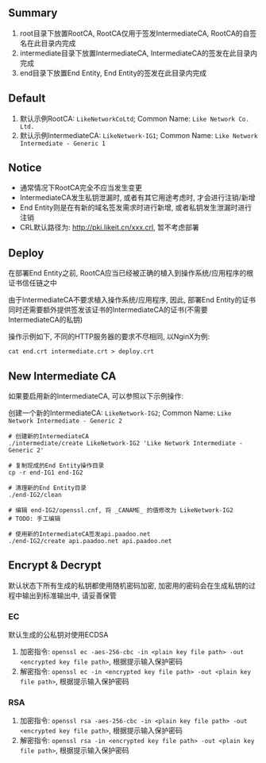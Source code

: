 ## Summary

1. root目录下放置RootCA, RootCA仅用于签发IntermediateCA, RootCA的自签名在此目录内完成
1. intermediate目录下放置IntermediateCA, IntermediateCA的签发在此目录内完成
1. end目录下放置End Entity, End Entity的签发在此目录内完成

## Default

1. 默认示例RootCA: `LikeNetworkCoLtd`; Common Name: `Like Network Co. Ltd.`
1. 默认示例IntermediateCA: `LikeNetwork-IG1`; Common Name: `Like Network Intermediate - Generic 1`

## Notice

* 通常情况下RootCA完全不应当发生变更
* IntermediateCA发生私钥泄漏时, 或者有其它用途考虑时, 才会进行注销/新增
* End Entity则是在有新的域名签发需求时进行新增, 或者私钥发生泄漏时进行注销
* CRL默认路径为: http://pki.likeit.cn/xxx.crl, 暂不考虑部署

## Deploy

在部署End Entity之前, RootCA应当已经被正确的植入到操作系统/应用程序的根证书信任链之中

由于IntermediateCA不要求植入操作系统/应用程序, 因此, 部署End Entity的证书同时还需要额外提供签发该证书的IntermediateCA的证书(不需要IntermediateCA的私钥)

操作示例如下, 不同的HTTP服务器的要求不尽相同, 以NginX为例:

    cat end.crt intermediate.crt > deploy.crt

## New Intermediate CA

如果要启用新的IntermediateCA, 可以参照以下示例操作:

创建一个新的IntermediateCA: `LikeNetwork-IG2`; Common Name: `Like Network Intermediate - Generic 2`

    # 创建新的IntermediateCA
    ./intermediate/create LikeNetwork-IG2 'Like Network Intermediate - Generic 2'

    # 复制现成的End Entity操作目录
    cp -r end-IG1 end-IG2

    # 清理新的End Entity目录
    ./end-IG2/clean

    # 编辑 end-IG2/openssl.cnf, 将 _CANAME_ 的值修改为 LikeNetwork-IG2
    # TODO: 手工编辑

    # 使用新的IntermediateCA签发api.paadoo.net
    ./end-IG2/create api.paadoo.net api.paadoo.net

## Encrypt & Decrypt

默认状态下所有生成的私钥都使用随机密码加密, 加密用的密码会在生成私钥的过程中输出到标准输出中, 请妥善保管

### EC

默认生成的公私钥对使用ECDSA

1. 加密指令: `openssl ec -aes-256-cbc -in <plain key file path> -out <encrypted key file path>`, 根据提示输入保护密码
1. 解密指令: `openssl ec -in <encrypted key file path> -out <plain key file path>`, 根据提示输入保护密码

### RSA

1. 加密指令: `openssl rsa -aes-256-cbc -in <plain key file path> -out <encrypted key file path>`, 根据提示输入保护密码
1. 解密指令: `openssl rsa -in <encrypted key file path> -out <plain key file path>`, 根据提示输入保护密码
